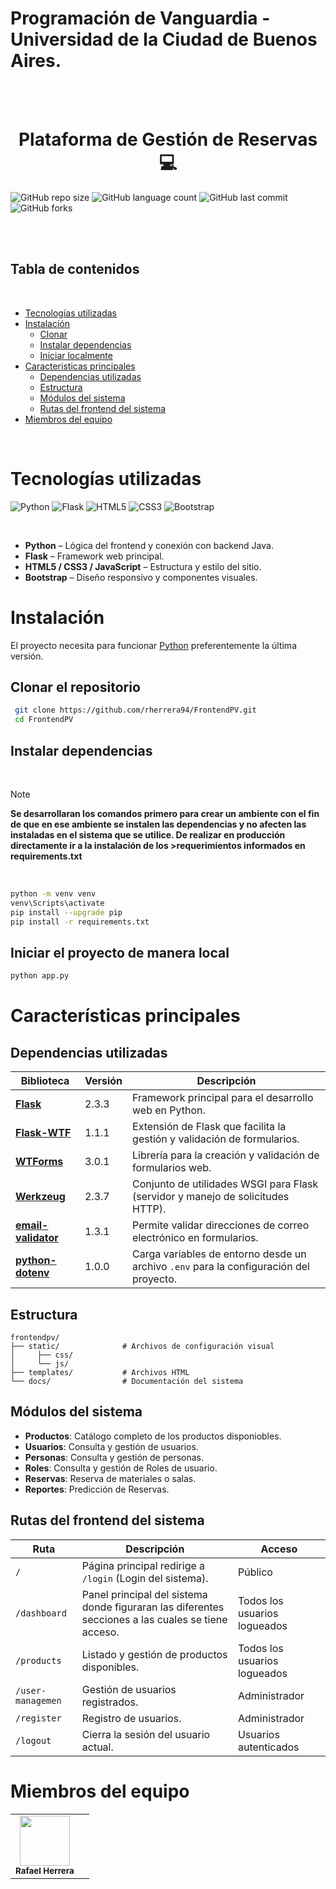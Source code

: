 # Programación de Vanguardia - Universidad de la Ciudad de Buenos Aires.

<br>
<br>

<h1 align="center" style="font-weight: bold;"> Plataforma de Gestión de Reservas 💻 </h1>

![GitHub repo size](https://img.shields.io/github/repo-size/rherrera94/FrontendPV?style=for-the-badge)
![GitHub language count](https://img.shields.io/github/languages/count/rherrera94/FrontendPV?style=for-the-badge)
![GitHub last commit](https://img.shields.io/github/last-commit/rherrera94/FrontendPV?style=for-the-badge)
![GitHub forks](https://img.shields.io/github/forks/rherrera94/FrontendPV?style=for-the-badge)

<br>
<br>


## Tabla de contenidos
<br>

- [Tecnologías utilizadas](#Tecnologías-utilizadas)
- [Instalación](#Instalación)
   - [Clonar](#Clonar-el-repositorio)
   - [Instalar dependencias](#Instalar-dependencias)
   - [Iniciar localmente](#Iniciar-el-proyecto-de-manera-local)
- [Caracteristicas principales](#Características-principales)
   - [Dependencias utilizadas](#Dependencias-utilizadas)
   - [Estructura](#Estructura)
   - [Módulos del sistema](#Módulos-del-sistema)
   - [Rutas del frontend del sistema](#Rutas-del-frontend-del-sistema)
- [Miembros del equipo](#Miembros-del-equipo)

<br>

# Tecnologías utilizadas

![Python](https://img.shields.io/badge/Python-3776AB?style=for-the-badge&logo=python&logoColor=white)
![Flask](https://img.shields.io/badge/Flask-000000?style=for-the-badge&logo=flask&logoColor=white)
![HTML5](https://img.shields.io/badge/HTML5-E34F26?style=for-the-badge&logo=html5&logoColor=white)
![CSS3](https://img.shields.io/badge/CSS3-1572B6?style=for-the-badge&logo=css3&logoColor=white)
![Bootstrap](https://img.shields.io/badge/Bootstrap-7952B3?style=for-the-badge&logo=bootstrap&logoColor=white)


<br>

- **Python** – Lógica del frontend y conexión con backend Java.
- **Flask** – Framework web principal.
- **HTML5 / CSS3 / JavaScript** – Estructura y estilo del sitio.
- **Bootstrap** – Diseño responsivo y componentes visuales.


# Instalación

 
El proyecto necesita para funcionar [Python](https://www.python.org/downloads/) preferentemente la última versión.


## Clonar el repositorio

   ```bash
    git clone https://github.com/rherrera94/FrontendPV.git
    cd FrontendPV
   ```
## Instalar dependencias

<br>

> [!NOTE] 
> **Se desarrollaran los comandos primero para crear un ambiente con el fin de que en ese ambiente se instalen las dependencias
> y no afecten las instaladas en el sistema que se utilice. De realizar en producción directamente ir a la instalación de los >requerimientos
>informados en requirements.txt**
<br>

```bash
python -m venv venv
venv\Scripts\activate
pip install --upgrade pip
pip install -r requirements.txt

```

## Iniciar el proyecto de manera local

```bash
python app.py
```
# Características principales

## Dependencias utilizadas

| Biblioteca | Versión | Descripción |
|-------------|----------|--------------|
| **[Flask](https://flask.palletsprojects.com/en/2.3.x/)** | 2.3.3 | Framework principal para el desarrollo web en Python. |
| **[Flask-WTF](https://flask-wtf.readthedocs.io/en/1.1.x/)** | 1.1.1 | Extensión de Flask que facilita la gestión y validación de formularios. |
| **[WTForms](https://wtforms.readthedocs.io/en/3.0.x/)** | 3.0.1 | Librería para la creación y validación de formularios web. |
| **[Werkzeug](https://werkzeug.palletsprojects.com/en/2.3.x/)** | 2.3.7 | Conjunto de utilidades WSGI para Flask (servidor y manejo de solicitudes HTTP). |
| **[email-validator](https://email-validator.readthedocs.io/en/latest/)** | 1.3.1 | Permite validar direcciones de correo electrónico en formularios. |
| **[python-dotenv](https://saurabh-kumar.com/python-dotenv/)** | 1.0.0 | Carga variables de entorno desde un archivo `.env` para la configuración del proyecto. |


## Estructura

```
frontendpv/
├── static/              # Archivos de configuración visual
│     ├── css/
│     └── js/   
├── templates/           # Archivos HTML
└── docs/                # Documentación del sistema
```

## Módulos del sistema

- **Productos**: Catálogo completo de los productos disponiobles.
- **Usuarios**: Consulta y gestión de usuarios.
- **Personas**: Consulta y gestión de personas.
- **Roles**: Consulta y gestión de Roles de usuario.
- **Reservas**: Reserva de materiales o salas.
- **Reportes**: Predicción de Reservas.

## Rutas del frontend del sistema

| Ruta | Descripción | Acceso |
|------|--------------|--------|
| `/` | Página principal redirige a `/login` (Login del sistema). | Público |
| `/dashboard` | Panel principal del sistema donde figuraran las diferentes secciones a las cuales se tiene acceso. | Todos los usuarios logueados |
| `/products` | Listado y gestión de productos disponibles. | Todos los usuarios logueados |
| `/user-managemen` | Gestión de usuarios registrados. | Administrador |
| `/register` | Registro de usuarios. | Administrador |
| `/logout` | Cierra la sesión del usuario actual. | Usuarios autenticados |

# Miembros del equipo
<table>
  <tr>
    <td align="center">
         <a href="https://github.com/rherrera94"><img src="https://avatars.githubusercontent.com/u/67210471?s=400&u=6a2ce8477fd073ddcd6c15add1e92aadbca22a03&v=4" width="80" height="80" /></a><br>
         <sub><b>Rafael Herrera</b></sub>
    </td>
    <td align="center"> 
    </td>
  </tr>
</table>
